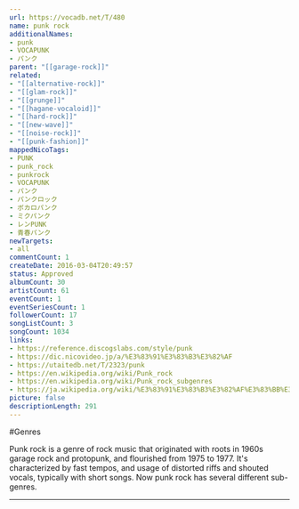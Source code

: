 ```yaml
---
url: https://vocadb.net/T/480
name: punk rock
additionalNames: 
- punk
- VOCAPUNK
- パンク
parent: "[[garage-rock]]"
related:
- "[[alternative-rock]]"
- "[[glam-rock]]"
- "[[grunge]]"
- "[[hagane-vocaloid]]"
- "[[hard-rock]]"
- "[[new-wave]]"
- "[[noise-rock]]"
- "[[punk-fashion]]"
mappedNicoTags:
- PUNK
- punk_rock
- punkrock
- VOCAPUNK
- パンク
- パンクロック
- ボカロパンク
- ミクパンク
- レンPUNK
- 青春パンク
newTargets:
- all
commentCount: 1
createDate: 2016-03-04T20:49:57
status: Approved
albumCount: 30
artistCount: 61
eventCount: 1
eventSeriesCount: 1
followerCount: 17
songListCount: 3
songCount: 1034
links: 
- https://reference.discogslabs.com/style/punk
- https://dic.nicovideo.jp/a/%E3%83%91%E3%83%B3%E3%82%AF
- https://utaitedb.net/T/2323/punk
- https://en.wikipedia.org/wiki/Punk_rock
- https://en.wikipedia.org/wiki/Punk_rock_subgenres
- https://ja.wikipedia.org/wiki/%E3%83%91%E3%83%B3%E3%82%AF%E3%83%BB%E3%83%AD%E3%83%83%E3%82%AF
picture: false
descriptionLength: 291
---
```


#Genres

Punk rock is a genre of rock music that originated with roots in 1960s garage rock and protopunk, and flourished from 1975 to 1977. It's characterized by fast tempos, and usage of distorted riffs and shouted vocals, typically with short songs. Now punk rock has several different sub-genres.

---


